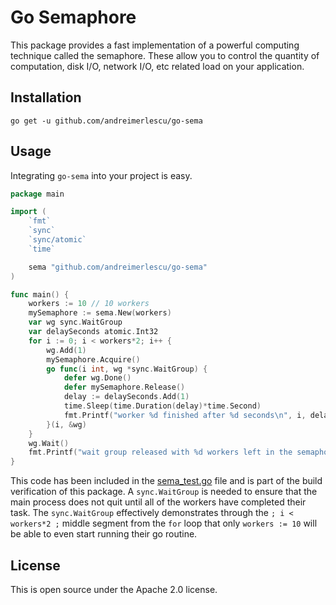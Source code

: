 # Go Semaphore

This package provides a fast implementation of a powerful
computing technique called the semaphore. These allow you to
control the quantity of computation, disk I/O, network I/O, 
etc related load on your application.

## Installation

```shell
go get -u github.com/andreimerlescu/go-sema
```

## Usage

Integrating `go-sema` into your project is easy.

```go
package main

import (
	`fmt`
	`sync`
	`sync/atomic`
	`time`

	sema "github.com/andreimerlescu/go-sema"
)

func main() {
	workers := 10 // 10 workers
	mySemaphore := sema.New(workers)
	var wg sync.WaitGroup
	var delaySeconds atomic.Int32
	for i := 0; i < workers*2; i++ {
		wg.Add(1)
		mySemaphore.Acquire()
		go func(i int, wg *sync.WaitGroup) {
			defer wg.Done()
			defer mySemaphore.Release()
			delay := delaySeconds.Add(1)
			time.Sleep(time.Duration(delay)*time.Second)
			fmt.Printf("worker %d finished after %d seconds\n", i, delaySeconds.Load())
		}(i, &wg)
	}
	wg.Wait()
	fmt.Printf("wait group released with %d workers left in the semaphore\n", mySemaphore.Len())
}
```

This code has been included in the [sema_test.go](sema_test.go) file and is part of the build verification of
this package. A `sync.WaitGroup` is needed to ensure that the main process does not quit until all of the
workers have completed their task. The `sync.WaitGroup` effectively demonstrates through the `; i < workers*2 ;`
middle segment from the `for` loop that only `workers := 10` will be able to even start running their
go routine. 

## License

This is open source under the Apache 2.0 license.

